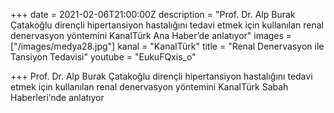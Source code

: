 +++
date = 2021-02-06T21:00:00Z
description = "Prof. Dr. Alp Burak Çatakoğlu dirençli hipertansiyon hastalığını tedavi etmek için kullanılan renal denervasyon yöntemini KanalTürk Ana Haber’de anlatıyor"
images = ["/images/medya28.jpg"]
kanal = "KanalTürk"
title = "Renal Denervasyon ile Tansiyon Tedavisi"
youtube = "EukuFQxis_o"

+++
Prof. Dr. Alp Burak Çatakoğlu dirençli hipertansiyon hastalığını tedavi etmek için kullanılan renal denervasyon yöntemini KanalTürk Sabah Haberleri’nde anlatıyor